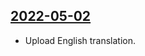 ## [2022-05-02](https://github.com/faktaoklimatu/graphics/blob/e922a5fe21b1b154f77235028c7164e520e5d2a9/data-visualization/energetics/world/per-capita-electricity-production-in-world-regions/en-electrity-per-capita-world.ai)

- Upload English translation.

